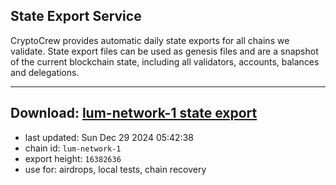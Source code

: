 ## State Export Service
CryptoCrew provides automatic daily state exports for all chains we validate. State export files can be used as genesis files and are a snapshot of the current blockchain state, including all validators, accounts, balances and delegations.

---
**Download: [lum-network-1 state export](https://dl-eu2.ccvalidators.com/SERVICE/lumnetwork/lum-network-1_export_16382636.json)**
---

- last updated: Sun Dec 29 2024 05:42:38
- chain id: `lum-network-1`
- export height: `16382636`
- use for: airdrops, local tests, chain recovery
